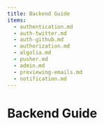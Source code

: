 ```yaml
---
title: Backend Guide
items:
  - authentication.md
  - auth-twitter.md
  - auth-github.md
  - authorization.md
  - algolia.md
  - pusher.md
  - admin.md
  - previewing-emails.md
  - notification.md
---
```


# Backend Guide
